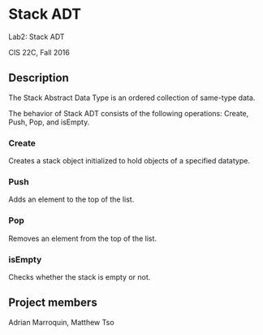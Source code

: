 # Stack ADT

Lab2: Stack ADT

CIS 22C, Fall 2016

## Description

The Stack Abstract Data Type is an ordered collection of same-type data.

The behavior of Stack ADT consists of the following operations: 
Create, Push, Pop, and isEmpty.

### Create

Creates a stack object initialized to hold objects of a specified datatype.

### Push

Adds an element to the top of the list.

### Pop

Removes an element from the top of the list.

### isEmpty

Checks whether the stack is empty or not. 

## Project members

Adrian Marroquin, Matthew Tso
